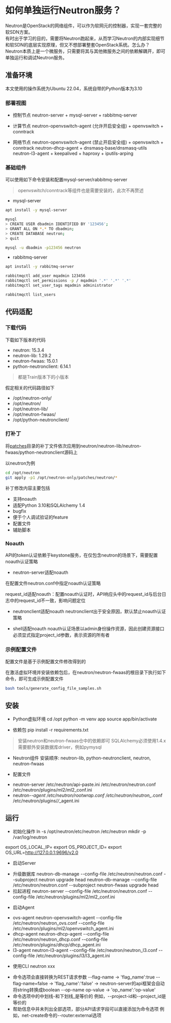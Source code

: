 # 如何单独运行Neutron服务？

Neutron是OpenStack的网络组件，可以作为软网元的控制器，实现一套完整的软SDN方案。<br>
有时出于学习的目的，需要将Neutron跑起来，从而学习Neutron的内部实现细节和软SDN的底层实现原理，但又不想部署整套OpenStack系统。怎么办？<br>
Neutron本质上是一个微服务，只需要将其与其他微服务之间的依赖解耦开，即可单独运行和调试Neutron服务。

## 准备环境

本文使用的操作系统为Ubuntu 22.04，系统自带的Python版本为3.10

### 部署视图

- 控制节点
neutron-server + mysql-server + rabbitmq-server

- 计算节点
neutron-openvswitch-agent (允许开启安全组) + openvswitch + conntrack

- 网络节点
neutron-openvswitch-agent (禁止开启安全组) + openvswitch + conntrack
neutron-dhcp-agent + dnsmasq-base/dnsmasq-utils
neutron-l3-agent + keepalived + haproxy + iputils-arping

### 基础组件

可以使用如下命令安装和配置mysql-server/rabbitmq-server
> openvswitch/conntrack等组件也是需要安装的，此次不再赘述

- mysql-server

```bash
apt install -y mysql-server

mysql
> CREATE USER dbadmin IDENTIFIED BY '123456';
> GRANT ALL ON *.* TO dbadmin;
> CREATE DATABASE neutron;
> quit

mysql -u dbadmin -p123456 neutron
```

- rabbitmq-server

```bash
apt install -y rabbitmq-server

rabbitmqctl add_user mqadmin 123456
rabbitmqctl set_permissions -p / mqadmin '.*' '.*' '.*'
rabbitmqctl set_user_tags mqadmin administrator

rabbitmqctl list_users
```

## 代码适配

### 下载代码

下载如下版本的代码
- neutron: 15.3.4
- neutron-lib: 1.29.2
- neutron-fwaas: 15.0.1
- python-neutronclient: 6.14.1
> 都是Train版本下的小版本

假定相关的代码路径如下
- /opt/neutron-only/
- /opt/neutron/
- /opt/neutron-lib/
- /opt/neutron-fwaas/
- /opt/python-neutronclient/

### 打补丁

将[patches](patches)目录的补丁文件依次应用到neutron/neutron-lib/neutron-fwaas/python-neutronclient源码上<br>

以neutron为例
```bash
cd /opt/neutron
git apply -p1 /opt/neutron-only/patches/neutron/*
```

补丁修改内容主要包括
- 支持noauth
- 适配Python 3.10和SQLAlchemy 1.4
- bugfix
- 便于个人调试验证的feature
- 配置文件
- 辅助脚本

### Noauth

API的token认证依赖于keystone服务，在仅包含neutron的场景下，需要配置noauth认证策略

- neutron-server适配noauth

在配置文件neutron.conf中指定noauth认证策略

request_id适配noauth：配置noauth认证时，API响应头中的request_id与后台日志中的request_id不一致，影响问题定位

- neutronclient适配noauth
neutronclient出于安全原因，默认禁止noauth认证策略

- shell适配noauth
noauth认证场景以admin身份操作资源，因此创建资源接口必须显式指定project_id参数，表示资源的所有者

### 示例配置文件

配置文件是基于示例配置文件修改得到的

在激活虚拟环境并安装依赖包后，在neutron/neutron-fwaas的根目录下执行如下命令，即可生成示例配置文件
```bash
bash tools/generate_config_file_samples.sh
```

## 安装

* Python虚拟环境
cd /opt
python -m venv app
source app/bin/activate

* 依赖包
pip install -r requirements.txt
> 安装neutron和neutron-fwaas仓中的依赖即可
> SQLAlchemy必须使用1.4.x
> 需要额外安装数据库driver，例如pymysql

* Neutron组件
安装顺序: neutron-lib, python-neutronclient, neutron, neutron-fwaas

* 配置文件
- neutron-server
/etc/neutron/api-paste.ini
/etc/neutron/neutron.conf
/etc/neutron/plugins/ml2/ml2_conf.ini
- neutron-*-agent
/etc/neutron/rootwrap.conf
/etc/neutron/neutron_*.conf
/etc/neutron/plugins/*/*_agent.ini

## 运行

* 初始化操作
ln -s /opt/neutron/etc/neutron /etc/neutron
mkdir -p /var/log/neutron

export OS_LOCAL_IP=<local-vtep-ip>
export OS_PROJECT_ID=<test-project-id>
export OS_URL=http://127.0.0.1:9696/v2.0

* 启动Server
- 升级数据库
neutron-db-manage --config-file /etc/neutron/neutron.conf --subproject neutron upgrade head
neutron-db-manage --config-file /etc/neutron/neutron.conf --subproject neutron-fwaas upgrade head
- 拉起进程
neutron-server --config-file /etc/neutron/neutron.conf --config-file /etc/neutron/plugins/ml2/ml2_conf.ini

* 启动Agent
- ovs-agent
neutron-openvswitch-agent --config-file /etc/neutron/neutron_ovs.conf --config-file /etc/neutron/plugins/ml2/openvswitch_agent.ini
- dhcp-agent
neutron-dhcp-agent --config-file /etc/neutron/neutron_dhcp.conf --config-file /etc/neutron/plugins/dhcp/dhcp_agent.ini
- l3-agent
neutron-l3-agent --config-file /etc/neutron/neutron_l3.conf --config-file /etc/neutron/plugins/l3/l3_agent.ini

* 使用CLI
neutron xxx
- 命令选项会直接转换为REST请求参数
  --flag-name         -> 'flag_name':true
  --flag-name=false   -> 'flag_name':'false' -> neutron-server的api框架会自动将string转换成boolean
  --op-name op-value  -> 'op_name':'op-value'
- 命令选项中的中划线-和下划线_是等价的
  例如，--project-id和--project_id是等价的
- 帮助信息中并未列出全部选项，部分API请求字段可以直接添加为命令选项
  例如，net-create命令的--router:external选项


